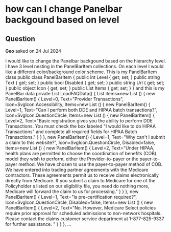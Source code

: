 # how can I change Panelbar backgound based on level

## Question

**Geo** asked on 24 Jul 2024

I would like to change the Panelbar backgound based on the hierarchy level. I have 3 level nesting in the PanelBarItem collections. On each level I would like a different color/background color scheme. This is my PanelBarItem class public class PanelBarItem
{
public int Level { get; set; }
public string Text { get; set; }
public bool Disabled { get; set; }
public string Url { get; set; }
public object Icon { get; set; }
public List <PanelBarItem> Items { get; set; }
} and this is my PanelBar data private List <PanelBarItem> LoadFAQData()
{
List <PanelBarItem> items=new List <PanelBarItem> ()
{
new PanelBarItem()
{
Level=0,
Text="Provider Transactions",
Icon=SvgIcon.Accessibility,
Items=new List <PanelBarItem> ()
{
new PanelBarItem()
{
Level=1,
Text="Can I perform both DDE and HIPAA batch transactions?",
Icon=SvgIcon.QuestionCircle,
Items=new List <PanelBarItem> ()
{
new PanelBarItem()
{
Level=2,
Text="Basic registration gives you the ability to perform DDE Transactions. You must check the box labeled \"I would like to do HIPAA Transactions\" and complete all required fields for HIPAA Batch Transactions."
}
}
},
new PanelBarItem()
{
Level=1,
Text="Why can't I submit a claim to this website?",
Icon=SvgIcon.QuestionCircle,
Disabled=false,
Items=new List <PanelBarItem> ()
{
new PanelBarItem()
{
Level=2,
Text="Under HIPAA, health plans are permitted to choose the coordination of benefits (COB) model they wish to perform, either the Provider-to-payer or the payer-to-payer method. We have chosen to use the payer-to-payer method of COB. We have entered into trading partner agreements with the Medicare contractors. These agreements permit us to receive claims electronically directly from Medicare. If you submit a claim to Medicare for one of the Policyholder s listed on our eligibility file, you need do nothing more, Medicare will forward the claim to us for processing."
}
}
},
new PanelBarItem()
{
Level=1,
Text="Is pre-certification required?",
Icon=SvgIcon.QuestionCircle,
Disabled=false,
Items=new List <PanelBarItem> ()
{
new PanelBarItem()
{
Level=2,
Text="No. However, Medicare Select policies require prior approval for scheduled admissions to non-network hospitals. Please contact the claims customer service department at 1-877-825-9337 for further assistance. "
}
}
},
...
